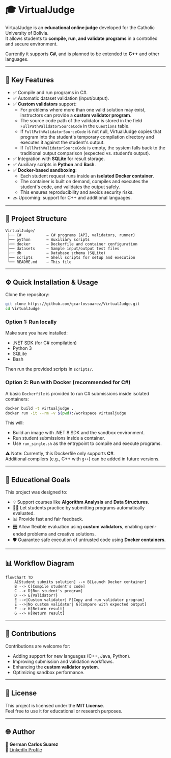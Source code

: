# 🎓 VirtualJudge

VirtualJudge is an **educational online judge** developed for the Catholic University of Bolivia.  
It allows students to **compile, run, and validate programs** in a controlled and secure environment.  

Currently it supports **C#**, and is planned to be extended to **C++** and other languages.

---

## 🚀 Key Features
- ✅ Compile and run programs in C#.  
- ✅ Automatic dataset validation (input/output).  
- ✅ **Custom validators** support:  
  - For problems where more than one valid solution may exist, instructors can provide a **custom validator program**.  
  - The source code path of the validator is stored in the field `FullPathValidatorSourceCode` in the `Questions` table.  
  - If `FullPathValidatorSourceCode` is not null, VirtualJudge copies that program into the student's temporary compilation directory and executes it against the student's output.  
  - If `FullPathValidatorSourceCode` is empty, the system falls back to the traditional output comparison (expected vs. student’s output).  
- ✅ Integration with **SQLite** for result storage.  
- ✅ Auxiliary scripts in **Python** and **Bash**.  
- ✅ **Docker-based sandboxing**:  
  - Each student request runs inside an **isolated Docker container**.  
  - The container is built on demand, compiles and executes the student's code, and validates the output safely.  
  - This ensures reproducibility and avoids security risks.  
- 🔜 Upcoming: support for C++ and additional languages.

---

## 📂 Project Structure
```
VirtualJudge/
 ├── C#           → C# programs (API, validators, runner)
 ├── python       → Auxiliary scripts
 ├── docker       → Dockerfile and container configuration
 ├── datasets     → Sample input/output test files
 ├── db           → Database schema (SQLite)
 ├── scripts      → Shell scripts for setup and execution
 └── README.md    → This file
```

---

## ⚙️ Quick Installation & Usage

Clone the repository:
```bash
git clone https://github.com/gcarlossuarez/VirtualJudge.git
cd VirtualJudge
```

### Option 1: Run locally
Make sure you have installed:
- .NET SDK (for C# compilation)
- Python 3
- SQLite
- Bash

Then run the provided scripts in `scripts/`.

### Option 2: Run with Docker (recommended for C#)
A basic `Dockerfile` is provided to run C# submissions inside isolated containers:

```bash
docker build -t virtualjudge .
docker run -it --rm -v $(pwd):/workspace virtualjudge
```

This will:
- Build an image with .NET 8 SDK and the sandbox environment.  
- Run student submissions inside a container.  
- Use `run_single.sh` as the entrypoint to compile and execute programs.  

⚠️ Note: Currently, this Dockerfile only supports **C#**.  
Additional compilers (e.g., C++ with `g++`) can be added in future versions.

---

## 🎯 Educational Goals
This project was designed to:
- 💡 Support courses like **Algorithm Analysis** and **Data Structures**.  
- 🧑‍💻 Let students practice by submitting programs automatically evaluated.  
- 📊 Provide fast and fair feedback.  
- 🎛️ Allow flexible evaluation using **custom validators**, enabling open-ended problems and creative solutions.  
- 🛡️ Guarantee safe execution of untrusted code using **Docker containers**.  

---

## 📊 Workflow Diagram

```mermaid
flowchart TD
    A[Student submits solution] --> B[Launch Docker container]
    B --> C[Compile student's code]
    C --> D[Run student's program]
    D --> E{Validator?}
    E -->|Custom validator| F[Copy and run validator program]
    E -->|No custom validator| G[Compare with expected output]
    F --> H[Return result]
    G --> H[Return result]
```

---

## 🤝 Contributions
Contributions are welcome for:
- Adding support for new languages (C++, Java, Python).  
- Improving submission and validation workflows.  
- Enhancing the **custom validator system**.  
- Optimizing sandbox performance.  

---

## 📜 License
This project is licensed under the **MIT License**.  
Feel free to use it for educational or research purposes.

---

## 🌐 Author
👤 **German Carlos Suarez**  
🔗 [LinkedIn Profile](https://www.linkedin.com/in/...)


